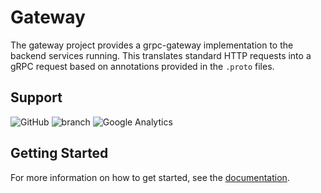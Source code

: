 # Gateway

The gateway project provides a grpc-gateway implementation to the backend services running.
This translates standard HTTP requests into a gRPC request based on annotations provided in the `.proto` files.

## Support

![GitHub](https://img.shields.io/github/license/depscloud/gateway.svg)
![branch](https://github.com/depscloud/gateway/workflows/branch/badge.svg?branch=main)
![Google Analytics](https://www.google-analytics.com/collect?v=1&cid=1&t=event&ec=repo&ea=open&dp=depscloud%2Fgateway&dt=depscloud%2Fgateway&tid=UA-143087272-2)

## Getting Started

For more information on how to get started, see the [documentation](https://deps.cloud/docs/).
